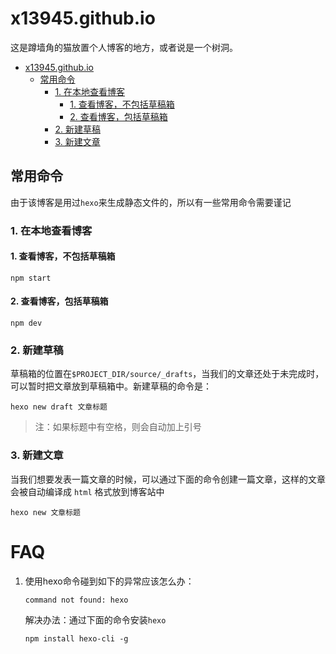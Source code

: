 # x13945.github.io

这是蹲墙角的猫放置个人博客的地方，或者说是一个树洞。

<!-- TOC -->

- [x13945.github.io](#x13945githubio)
  - [常用命令](#常用命令)
    - [1. 在本地查看博客](#1-在本地查看博客)
      - [1. 查看博客，不包括草稿箱](#1-查看博客不包括草稿箱)
      - [2. 查看博客，包括草稿箱](#2-查看博客包括草稿箱)
    - [2. 新建草稿](#2-新建草稿)
    - [3. 新建文章](#3-新建文章)

<!-- /TOC -->

## 常用命令

由于该博客是用过`hexo`来生成静态文件的，所以有一些常用命令需要谨记

### 1. 在本地查看博客

#### 1. 查看博客，不包括草稿箱

```shell
npm start
```

#### 2. 查看博客，包括草稿箱

```shell
npm dev
```

### 2. 新建草稿

草稿箱的位置在`$PROJECT_DIR/source/_drafts`，当我们的文章还处于未完成时，可以暂时把文章放到草稿箱中。新建草稿的命令是：

```shell
hexo new draft 文章标题
```

> 注：如果标题中有空格，则会自动加上引号

### 3. 新建文章

当我们想要发表一篇文章的时候，可以通过下面的命令创建一篇文章，这样的文章会被自动编译成 `html` 格式放到博客站中

```shell
hexo new 文章标题
```

# FAQ

1. 使用hexo命令碰到如下的异常应该怎么办：

   ```shell
   command not found: hexo
   ```

   解决办法：通过下面的命令安装`hexo`

   ```shell
   npm install hexo-cli -g
   ```

   